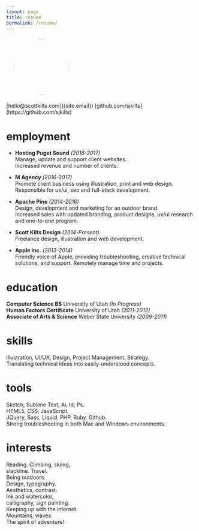 ```yaml
---
layout: page
title: resume
permalink: /resume/
---
```


<!-- <img class="col one right" src="/img/prof_pic.jpg">

<br/>
Write your biography here. Tell the world about yourself. Link to your favorite <a href="http://reddit.com" target="blank">subreddit</a>. You can put a picture in, too. The code is already in, just name your picture "prof_pic.jpg" and put it in the img folder. 

Link to your social media connections, too. This theme is set up to use <a href="http://fortawesome.github.io/Font-Awesome/" target="blank">Font Awesome icons</a>, like the ones below. Add your facebook, twitter, linkedin, or just disable all of them. 


<br/>
<hr/>
<br/>
<span class="contacticon center">
	<a href="mailto:you@example.com"><i class="fa fa-envelope-square"></i></a>
	<a href="https://github.com" target="_blank"><i class="fa fa-github-square"></i></a>
	<a href="https://www.linkedin.com" target="_blank"><i class="fa fa-linkedin-square"></i></a>
	<a href="http://tumblr.com" target="_blank"><i class="fa fa-tumblr-square"></i></a>
	<a href="https://twitter.com" target="_blank"><i class="fa fa-twitter-square"></i></a>
</span>

<div class="col three caption">
	You can even add a little note about which of these is the best way to reach you.
</div> -->


<span class="sk-info">
	<img class="sk-portrait" style="width: 150px; height: 150px; margin: 20px; background-image: url('/img/Scott-Kilts.jpg'); background-size: cover; display: block; border-radius: 75px; -webkit-border-radius: 75px; -moz-border-radius: 75px;">   
	<span class="sk-links">
		[hello@scottkilts.com]({site.email})  
		[github.com/sjkilts](https://github.com/sjkilts) 
	</span> 
</span>


# employment

- **Hosting Puget Sound** <!--Web Host Manager--> *(2016-2017)*    
Manage, update and support client websites.  
Increased revenue and number of clients.

- **M Agency** <!--Designer / Developer--> *(2016-2017)*  
Promote client business using illustration, print and web design.  
Responsible for ux/ui, seo and full-stack development.

- **Apache Pine** <!--Design Director--> *(2014-2016)*  
Design, development and marketing for an outdoor brand.  
Increased sales with updated branding, product designs, ux/ui research and one-to-one program. 

- **Scott Kilts Design** <!--Owner / Operator--> *(2014-Present)*  
Freelance design, illustration and web development.

- **Apple Inc.** <!--CPU Advisor--> *(2013-2014)*  
Friendly voice of Apple, providing troubleshooting, creative technical solutions, and support. Remotely manage time and projects.

# education

**Computer Science BS** University of Utah *(In Progress)*  
**Human Factors Certificate** University of Utah *(2011-2012)*  
**Associate of Arts & Science** Weber State University *(2009-2011)*

# skills

Illustration, UI/UX, Design, Project Management, Strategy.  
Translating technical ideas into easily-understood concepts.

# tools

Sketch, Sublime Text, Ai, Id, Ps.  
HTML5, CSS, JavaScript.  
JQuery, Sass, Liquid. 
PHP, Ruby. 
Github.  
Strong troubleshooting in both Mac and Windows environments.

# interests

Reading. Climbing, skiing,  
    slackline. Travel.  
		Being outdoors.  
			Design, typography.  
				Aesthetics, contrast.  
					Ink and watercolor,  
						calligraphy, sign painting.  
							Keeping up with the internet.  
								Mountains, waves.  
									The spirit of adventure!


<!-- <span class="contacticon center">
	<a href="mailto:you@example.com"><i class="fa fa-envelope-square"></i></a>
	<a href="https://github.com" target="_blank"><i class="fa fa-github-square"></i></a>
	<a href="https://www.linkedin.com" target="_blank"><i class="fa fa-linkedin-square"></i></a>
	<a href="http://tumblr.com" target="_blank"><i class="fa fa-tumblr-square"></i></a>
	<a href="https://twitter.com" target="_blank"><i class="fa fa-twitter-square"></i></a>
</span>

<div class="col three caption">
	You can even add a little note about which of these is the best way to reach you.
</div> -->
